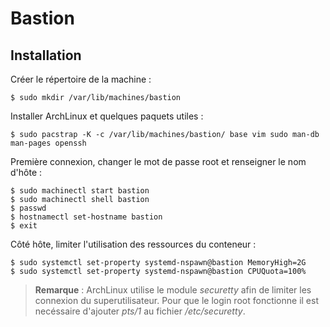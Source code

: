 # Bastion

## Installation

Créer le répertoire de la machine :
```bash,ignore
$ sudo mkdir /var/lib/machines/bastion
```

Installer ArchLinux et quelques paquets utiles :
```bash, ignore
$ sudo pacstrap -K -c /var/lib/machines/bastion/ base vim sudo man-db man-pages openssh
```

Première connexion, changer le mot de passe root et renseigner le nom d'hôte :
```bash,ignore
$ sudo machinectl start bastion
$ sudo machinectl shell bastion
$ passwd
$ hostnamectl set-hostname bastion
$ exit
```

Côté hôte, limiter l'utilisation des ressources du conteneur :
```bash,ignore
$ sudo systemctl set-property systemd-nspawn@bastion MemoryHigh=2G
$ sudo systemctl set-property systemd-nspawn@bastion CPUQuota=100%
```

> **Remarque** : ArchLinux utilise le module *securetty* afin de limiter les connexion du
  superutilisateur. Pour que le login root fonctionne il est necéssaire d'ajouter *pts/1* au fichier
  */etc/securetty*.
